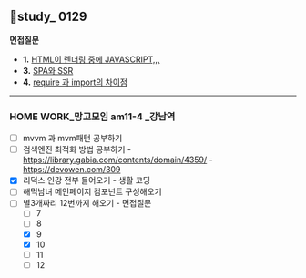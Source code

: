 ## 👥study_ 0129
**면접질문**
- **1.**  [HTML이 렌더링 중에 JAVASCRIPT,,,](https://github.com/gay0ung/TIL/blob/master/2021/01_JANUARY/0123.md)
- **3.** [SPA와 SSR](https://github.com/gay0ung/TIL/blob/master/2021/01_JANUARY/0125.md)
-  **4.** [require 과 import의 차이점](https://velog.io/@gay0ung/require-import)
---
### HOME WORK_망고모임 am11-4 _강남역
 - [ ]  mvvm 과 mvm패턴 공부하기
 - [ ] 검색엔진 최적화 방법 공부하기
		- https://library.gabia.com/contents/domain/4359/
		- https://devowen.com/309
- [x] 리덕스 인강 전부 들어오기 - 생활 코딩
- [ ] 해먹남녀 메인페이지 컴포넌트 구성해오기
- [ ] 별3개짜리 12번까지 해오기 - 면접질문
	- [ ] 7
	- [ ] 8
	- [x] 9
	- [x] 10
	- [ ] 11
	- [ ] 12 
